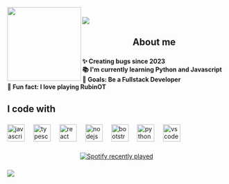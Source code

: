 <img align="left" height="170" src="https://my-page-portifolio.vercel.app/img/me.jpg"  />

###

<div>
  <img style="100%" src="https://capsule-render.vercel.app/api?type=waving&height=225&section=footer&reversal=true&text=Mariana&fontSize=70&fontColor=#0E0E0E&fontAlign=50&fontAlignY=50&stroke=-&animation=blinking&descSize=20&descAlign=50&descAlignY=50&color=gradient"  />
</div>

###

<h2 align="center">About me</h2>

###

<h4 align="left">✨ Creating bugs since 2023<br>📚 I'm currently learning Python and Javascript<br>🎯 Goals: Be a Fullstack Developer<br>🎲 Fun fact: I love playing RubinOT</h4>

###

<h2 align="left">I code with</h2>

###

<div align="left">
  <img src="https://cdn.jsdelivr.net/gh/devicons/devicon/icons/javascript/javascript-original.svg" height="40" alt="javascript logo"  />
  <img width="12" />
  <img src="https://cdn.jsdelivr.net/gh/devicons/devicon/icons/typescript/typescript-original.svg" height="40" alt="typescript logo"  />
  <img width="12" />
  <img src="https://cdn.jsdelivr.net/gh/devicons/devicon/icons/react/react-original.svg" height="40" alt="react logo"  />
  <img width="12" />
  <img src="https://cdn.jsdelivr.net/gh/devicons/devicon/icons/nodejs/nodejs-original.svg" height="40" alt="nodejs logo"  />
  <img width="12" />
  <img src="https://cdn.jsdelivr.net/gh/devicons/devicon/icons/bootstrap/bootstrap-original.svg" height="40" alt="bootstrap logo"  />
  <img width="12" />
  <img src="https://cdn.jsdelivr.net/gh/devicons/devicon/icons/python/python-original.svg" height="40" alt="python logo"  />
  <img width="12" />
  <img src="https://cdn.jsdelivr.net/gh/devicons/devicon/icons/vscode/vscode-original.svg" height="40" alt="vscode logo"  />
</div>

###

<div align="center">
  <a href="https://open.spotify.com/user/https://open.spotify.com/user/mariana.rodrigues.95.or">
    <img src="https://spotify-recently-played-readme.vercel.app/api?user=https://open.spotify.com/user/mariana.rodrigues.95.or&count=7&unique=true" alt="Spotify recently played"  />
  </a>
</div>

###

<div>
  <img style="100%" src="https://capsule-render.vercel.app/api?type=waving&height=100&section=header&reversal=true&fontSize=70&fontColor=FFFFFF&fontAlign=50&fontAlignY=50&stroke=-&descSize=20&descAlign=50&descAlignY=50&theme=tokyonight"  />
</div>

###
